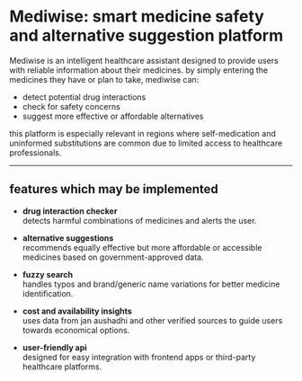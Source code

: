 # Mediwise: smart medicine safety and alternative suggestion platform

Mediwise is an intelligent healthcare assistant designed to provide users with reliable information about their medicines. by simply entering the medicines they have or plan to take, mediwise can:

- detect potential drug interactions
- check for safety concerns
- suggest more effective or affordable alternatives

this platform is especially relevant in regions where self-medication and uninformed substitutions are common due to limited access to healthcare professionals.

---

## features which may be implemented

- **drug interaction checker**  
  detects harmful combinations of medicines and alerts the user.

- **alternative suggestions**  
  recommends equally effective but more affordable or accessible medicines based on government-approved data.

- **fuzzy search**  
  handles typos and brand/generic name variations for better medicine identification.

- **cost and availability insights**  
  uses data from jan aushadhi and other verified sources to guide users towards economical options.

- **user-friendly api**  
  designed for easy integration with frontend apps or third-party healthcare platforms.

